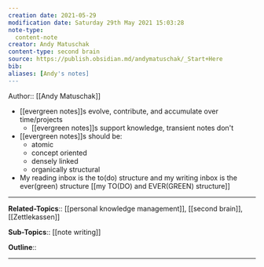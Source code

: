 ```yaml
---
creation date: 2021-05-29
modification date: Saturday 29th May 2021 15:03:28
note-type: 
  content-note
creator: Andy Matuschak
content-type: second brain
source: https://publish.obsidian.md/andymatuschak/_Start+Here
bib:
aliases: [Andy's notes]
---
```


Author:: [[Andy Matuschak]]
- [[evergreen notes]]s evolve, contribute, and accumulate over time/projects
	- [[evergreen notes]]s support knowledge, transient notes don't
- [[evergreen notes]]s should be:
	- atomic
	- concept oriented
	- densely linked
	- organically structural
- My reading inbox is  the to(do) structure and my writing inbox is the ever(green) structure [[my TO(DO) and EVER(GREEN) structure]]

---

**Related-Topics**:: [[personal knowledge management]], [[second brain]], [[Zettlekassen]]
	
**Sub-Topics**:: [[note writing]]
	
**Outline**::

--- 



